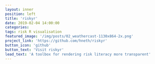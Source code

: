 ```yaml
---
layout: inner
position: left
title: 'riskyr'
date: 2019-02-04 14:00:00
categories: 
tags: risk R visualisation
featured_image: '/img/posts/02_weathercast-1130x864-2x.png'
project_link: 'https://github.com/hneth/riskyr'
button_icon: 'github'
button_text: 'Visit riskyr'
lead_text: 'A toolbox for rendering risk literacy more transparent'
---
```

